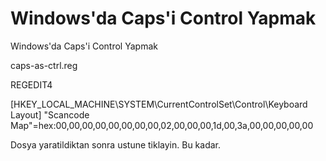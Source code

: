 # Windows'da Caps'i Control Yapmak


Windows'da Caps'i Control Yapmak 




caps-as-ctrl.reg

REGEDIT4

[HKEY_LOCAL_MACHINE\SYSTEM\CurrentControlSet\Control\Keyboard Layout]
"Scancode Map"=hex:00,00,00,00,00,00,00,00,02,00,00,00,1d,00,3a,00,00,00,00,00

Dosya yaratildiktan sonra ustune tiklayin. Bu kadar.





